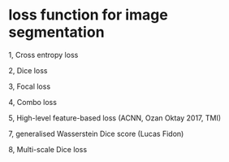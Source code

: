# loss function for image segmentation
1, Cross entropy loss

2, Dice loss

3, Focal loss

4, Combo loss

5, High-level feature-based loss (ACNN, Ozan Oktay 2017, TMI)

7, generalised Wasserstein Dice score (Lucas Fidon)

8, Multi-scale Dice loss
